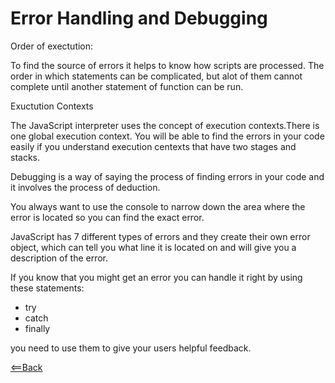 # Error Handling and Debugging

Order of exectution:

To find the source of errors it helps to know how scripts are processed. The order in which statements can be complicated, but alot of them cannot complete until another statement of function can be run.

Exuctution Contexts

The JavaScript interpreter uses the concept of execution contexts.There is one global execution context.
You will be able to find the errors in your code easily if you understand execution centexts that have two stages and stacks.

Debugging is a way of saying the process of finding errors in your code and it involves the process of deduction.

You always want  to use the console to narrow down the area where the error is located so you can find the exact error.

JavaScript has 7 different types of errors and they create their own error object, which can tell you what line it is located on and will give you a description of the error.

If you know that you might get an error you can handle it right by using these statements:
 - try
 - catch
 - finally

you need to use them to give your users helpful feedback.

[<==Back](README.md)
